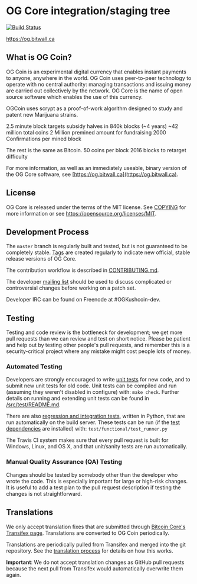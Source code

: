 OG Core integration/staging tree
=====================================

[![Build Status](https://travis-ci.org/minblock/og.svg?branch=master)](https://travis-ci.org/minblock/og)

https://og.bitwall.ca

What is OG Coin?
----------------

OG Coin is an experimental digital currency that enables instant payments to
anyone, anywhere in the world. OG Coin uses peer-to-peer technology to operate
with no central authority: managing transactions and issuing money are carried
out collectively by the network. OG Core is the name of open source
software which enables the use of this currency.

OGCoin uses scrypt as a proof-of-work algorithm designed to study and patent new Marijuana strains. 

2.5 minute block targets
subsidy halves in 840k blocks (~4 years)
~42 million total coins
2 Million premined amount for fundraising
2000 Confirmations per mined block

The rest is the same as Bitcoin.
50 coins per block
2016 blocks to retarget difficulty

For more information, as well as an immediately useable, binary version of
the OG Core software, see [https://og.bitwall.ca](https://og.bitwall.ca).

License
-------

OG Core is released under the terms of the MIT license. See [COPYING](COPYING) for more
information or see https://opensource.org/licenses/MIT.

Development Process
-------------------

The `master` branch is regularly built and tested, but is not guaranteed to be
completely stable. [Tags](https://github.com/minblock/og/tags) are created
regularly to indicate new official, stable release versions of OG Core.

The contribution workflow is described in [CONTRIBUTING.md](CONTRIBUTING.md).

The developer [mailing list](https://groups.google.com/forum/#!forum/OGKushcoin-dev)
should be used to discuss complicated or controversial changes before working
on a patch set.

Developer IRC can be found on Freenode at #OGKushcoin-dev.

Testing
-------

Testing and code review is the bottleneck for development; we get more pull
requests than we can review and test on short notice. Please be patient and help out by testing
other people's pull requests, and remember this is a security-critical project where any mistake might cost people
lots of money.

### Automated Testing

Developers are strongly encouraged to write [unit tests](src/test/README.md) for new code, and to
submit new unit tests for old code. Unit tests can be compiled and run
(assuming they weren't disabled in configure) with: `make check`. Further details on running
and extending unit tests can be found in [/src/test/README.md](/src/test/README.md).

There are also [regression and integration tests](/test), written
in Python, that are run automatically on the build server.
These tests can be run (if the [test dependencies](/test) are installed) with: `test/functional/test_runner.py`

The Travis CI system makes sure that every pull request is built for Windows, Linux, and OS X, and that unit/sanity tests are run automatically.

### Manual Quality Assurance (QA) Testing

Changes should be tested by somebody other than the developer who wrote the
code. This is especially important for large or high-risk changes. It is useful
to add a test plan to the pull request description if testing the changes is
not straightforward.

Translations
------------

We only accept translation fixes that are submitted through [Bitcoin Core's Transifex page](https://www.transifex.com/projects/p/bitcoin/).
Translations are converted to OG Coin periodically.

Translations are periodically pulled from Transifex and merged into the git repository. See the
[translation process](doc/translation_process.md) for details on how this works.

**Important**: We do not accept translation changes as GitHub pull requests because the next
pull from Transifex would automatically overwrite them again.
